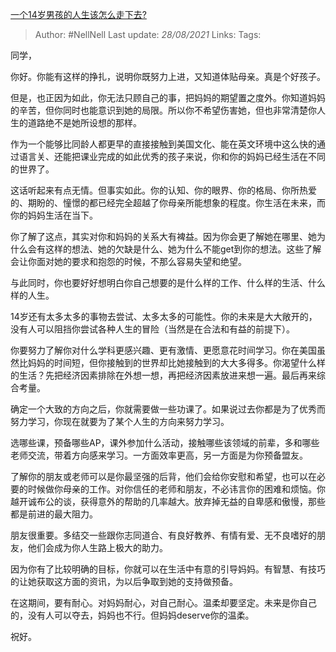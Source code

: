 [一个14岁男孩的人生该怎么走下去?](https://www.zhihu.com/question/361766586/answer/941718760)

> Author: #NellNell 
Last update: *28/08/2021* 
Links:
Tags: 


同学，

你好。你能有这样的挣扎，说明你既努力上进，又知道体贴母亲。真是个好孩子。

但是，也正因为如此，你无法只顾自己的事，把妈妈的期望置之度外。你知道妈妈的辛苦，但你同时也能意识到她的局限。所以你不希望伤害她，但也非常清楚你人生的道路绝不是她所设想的那样。

作为一个能够比同龄人都更早的直接接触到美国文化、能在英文环境中这么快的通过语言关、还能把课业完成的如此优秀的孩子来说，你和你的妈妈已经生活在不同的世界了。

这话听起来有点无情。但事实如此。你的认知、你的眼界、你的格局、你所热爱的、期盼的、憧憬的都已经完全超越了你母亲所能想象的程度。你生活在未来，而你的妈妈生活在当下。

你了解了这点，其实对你和妈妈的关系大有裨益。因为你会更了解她在哪里、她为什么会有这样的想法、她的欠缺是什么、她为什么不能get到你的想法。这些了解会让你面对她的要求和抱怨的时候，不那么容易失望和绝望。

与此同时，你也要好好想明白你自己想要的是什么样的工作、什么样的生活、什么样的人生。

14岁还有太多太多的事物去尝试、太多太多的可能性。你的未来是大大敞开的，没有人可以阻挡你尝试各种人生的冒险（当然是在合法和有益的前提下）。

你要努力了解你对什么学科更感兴趣、更有激情、更愿意花时间学习。你在美国虽然比妈妈的时间短，但你接触到的世界却比她接触到的大大多得多。你渴望什么样的生活？先把经济因素排除在外想一想，再把经济因素放进来想一遍。最后再来综合考量。

确定一个大致的方向之后，你就需要做一些功课了。如果说过去你都是为了优秀而努力学习，你现在就要为了某个人生的方向来努力学习。

选哪些课，预备哪些AP，课外参加什么活动，接触哪些该领域的前辈，多和哪些老师交流，带着方向感来学习。一方面效率更高，另一方面是为你预备盟友。

了解你的朋友或老师可以是你最坚强的后背，他们会给你安慰和希望，也可以在必要的时候做你母亲的工作。对你信任的老师和朋友，不必讳言你的困难和烦恼。你越开诚布公的谈，获得意外的帮助的几率越大。放弃掉无益的自卑感和傲慢，那些都是前进的最大阻力。

朋友很重要。多结交一些跟你志同道合、有良好教养、有情有爱、无不良嗜好的朋友，他们会成为你人生路上极大的助力。

因为你有了比较明确的目标，你就可以在生活中有意的引导妈妈。有智慧、有技巧的让她获取这方面的资讯，为以后争取到她的支持做预备。

在这期间，要有耐心。对妈妈耐心，对自己耐心。温柔却要坚定。未来是你自己的，没有人可以夺去，妈妈也不行。但妈妈deserve你的温柔。

  

祝好。